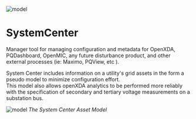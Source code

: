 ![model](https://www.gridprotectionalliance.org/images/products/productTitles75/SystemCenter.png)
# SystemCenter
Manager tool for managing configuration and metadata for OpenXDA, PQDashboard, OpenMIC, any future disturbance product, and other external processes (ie: Maximo, PQView, etc ). 

System Center includes information on a utility's grid assets in the form a pseudo model to minimize configuration effort.  
This model also allows openXDA analytics to be performed more reliably with the specification of secondary and tertiary voltage measurements on a substation bus.

![model](https://gridprotectionalliance.org/images/products/SysCtrAssetModel.jpg)
*The System Center Asset Model*
